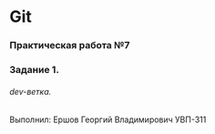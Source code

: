 # Git
### Практическая работа №7
### Задание 1.
###### dev-ветка. 
Выполнил:
Ершов Георгий Владимирович
УВП-311

